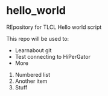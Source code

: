 # hello_world
REpository for TLCL Hello world script

This repo will be used to:
* Learnabout git
* Test connecting to HiPerGator
* More

1. Numbered list
2. Another item
3. Stuff
